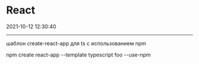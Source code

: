 ﻿# React
2021-10-12 12:30:40
            
---


шаблон create-react-app для ts с использованием npm


npm create react-app --template typescript foo --use-npm




